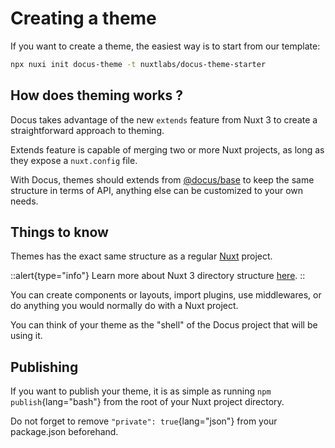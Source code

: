 # Creating a theme

If you want to create a theme, the easiest way is to start from our template:

```bash
npx nuxi init docus-theme -t nuxtlabs/docus-theme-starter
```

## How does theming works ?

Docus takes advantage of the new `extends` feature from Nuxt 3 to create a straightforward approach to theming.

Extends feature is capable of merging two or more Nuxt projects, as long as they expose a `nuxt.config` file.

With Docus, themes should extends from [@docus/base](/packages/base/features) to keep the same structure in terms of API, anything else can be customized to your own needs.

## Things to know

Themes has the exact same structure as a regular [Nuxt](https://v3.nuxtjs.org) project.

::alert{type="info"}
Learn more about Nuxt 3 directory structure [here](https://v3.nuxtjs.org/guide/directory-structure).
::

You can create components or layouts, import plugins, use middlewares, or do anything you would normally do with a Nuxt project.

You can think of your theme as the "shell" of the Docus project that will be using it.

## Publishing

If you want to publish your theme, it is as simple as running `npm publish`{lang="bash"} from the root of your Nuxt project directory.

Do not forget to remove `"private": true`{lang="json"} from your package.json beforehand.
